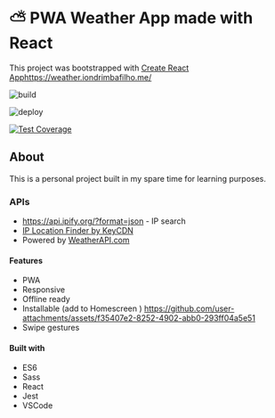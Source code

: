 # ⛅️ PWA Weather App made with React
This project was bootstrapped with [Create React App](https://github.com/facebookincubator/create-react-app)<https://weather.iondrimbafilho.me/>

![build](https://github.com/iondrimba/react-weather-app/workflows/build/badge.svg?branch=main)

![deploy](https://github.com/iondrimba/react-weather-app/workflows/deploy/badge.svg?branch=main)

[![Test Coverage](https://api.codeclimate.com/v1/badges/8cd55ce66e034c44f03a/test_coverage)](https://codeclimate.com/github/iondrimba/react-weather-app/test_coverage)

## About
This is a personal project built in my spare time for learning purposes.

### APIs
* <https://api.ipify.org/?format=json> - IP search
* [IP Location Finder by KeyCDN](https://tools.keycdn.com/geo)
* Powered by <a href="https://www.weatherapi.com/" title="Weather API">WeatherAPI.com</a>

#### Features
* PWA
* Responsive
* Offline ready
* Installable (add to Homescreen )
https://github.com/user-attachments/assets/f35407e2-8252-4902-abb0-293ff04a5e51
* Swipe gestures

#### Built with
* ES6
* Sass
* React
* Jest
* VSCode
